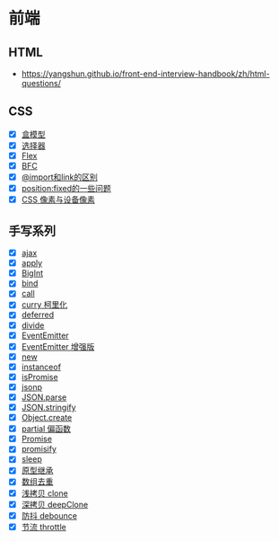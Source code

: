 # 前端 <!-- {docsify-ignore-all} -->

## HTML

- https://yangshun.github.io/front-end-interview-handbook/zh/html-questions/

## CSS

- [x] [盒模型](CSS/盒模型.md)
- [x] [选择器](CSS/选择器.md)
- [x] [Flex](CSS/flex.md)
- [x] [BFC](CSS/bfc.md)
- [x] [@import和link的区别](CSS/import和link的区别.md)
- [x] [position:fixed的一些问题](CSS/position-fixed.md)
- [x] [CSS 像素与设备像素](CSS/CSS像素与设备像素.md)

<!-- ## HTML

- doctype
- 各种元素
- link
- input 类型

## CSS

- 盒模型
- Flex
- 选择器、优先级
- 伪类
- 伪元素
- margin 塌陷
- position
- BFC

## JavaScript

- 事件循环，Node 的事件循环
- Proxy
- this 指向
- 原型与原型链、继承
- 闭包与应用场景
- 模块、ES6 与 Commonjs、循环引用
- 数据类型、原始类型与引用类型
- 内存回收

## DOM 与 浏览器

- 浏览器渲染原理
- localStorage、sessionStorage
- 页面生命周期
- location、URL
- history
- navigator
- 事件、事件代理、自定义事件
- 事件冒泡与捕获
- mouseover 与 mouseenter
- 元素大小与大小
- 拖拽
- ajax
- fetch

## HTTP

- HTTP
- HTTP2
- 状态码
- headers
- contentType
- cookie
- 缓存
- websocket
- 跨域与 CORS
- 长连接
- TCP 三次握手与四次挥手

## 网络安全

- xss
- csrf

## React

- 生命周期、不安全的生命周期
- hooks
- hooks 的原理
- 手写一个 hook
- 为什么要用 hooks
- diff 算法，与 vue 的区别
- 虚拟 DOM
- MVC
- memo 原理
- setState 同步或异步
- 相关库

## Webpack

- 构建原理
- 常用 loader
- 常用 plugin
- 实现 loader
- 实现 plugin
- 优化
- webpack 5 特点
- parcel、snowpack、vite
- lerna

## TypeScript

- 数据类型
- 类型声明文件

## 小程序

- 原理
- 性能优化
- 组件列表
- API 列表

## Taro

- 原理

## Nodejs

- 优缺点
- 常用 模块
- 事件循环
- Koa 与相关库
- express
- npm、npm scripts

## 性能优化

## 所谓原理

- 路由实现原理
- 浏览器原理
- react 原理
- MobX 原理
- webpack 构建原理 -->

## 手写系列

- [x] [ajax](手写系列/ajax.md)
- [x] [apply](手写系列/apply.md)
- [x] [BigInt](手写系列/big-int.md)
- [x] [bind](手写系列/bind.md)
- [x] [call](手写系列/call.md)
- [x] [curry 柯里化](手写系列/curry.md)
- [x] [deferred](手写系列/deferred.md)
- [x] [divide](手写系列/divide.md)
- [x] [EventEmitter](手写系列/event-emitter.md)
- [x] [EventEmitter 增强版](手写系列/event-emitter2.md)
- [x] [new](手写系列/new.md)
- [x] [instanceof](手写系列/instanceof.md)
- [x] [isPromise](手写系列/is-promise.md)
- [x] [jsonp](手写系列/jsonp.md)
- [x] [JSON.parse](手写系列/json-parse.md)
- [x] [JSON.stringify](手写系列/json-stringify.md)
- [x] [Object.create](手写系列/object-create.md)
- [x] [partial 偏函数](手写系列/partial.md)
- [x] [Promise](手写系列/promise.md)
- [x] [promisify](手写系列/promisify.md)
- [x] [sleep](手写系列/sleep.md)
- [x] [原型继承](手写系列/inherit.md)
- [x] [数组去重](手写系列/unique.md)
- [x] [浅拷贝 clone](手写系列/clone.md)
- [x] [深拷贝 deepClone](手写系列/deep-clone.md)
- [x] [防抖 debounce](手写系列/debounce.md)
- [x] [节流 throttle](手写系列/throttle.md)

<!-- ## Git

- 主要命令

## 设计模式

## 数据结构与算法

## 其他

- PWA
- web worker
- 函数式编程 -->
